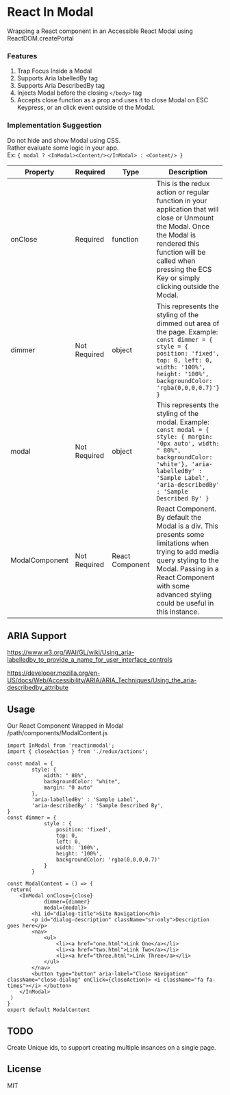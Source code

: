# React In Modal 

Wrapping a React component in an Accessible React Modal using ReactDOM.createPortal

### Features
1. Trap Focus Inside a Modal  
2. Supports Aria labelledBy tag
3. Supports Aria DescribedBy tag
4. Injects Modal before the closing ```</body>``` tag
5. Accepts close function as a prop and uses it to close Modal on ESC Keypress, or an click event outside ot the Modal.

### Implementation Suggestion
Do not hide and show Modal using CSS.   
Rather evaluate some logic in your app.      
Ex: ```{ modal ? <InModal><Content/></InModal> : <Content/> }```

| Property       | Required     | Type            | Description                                                                                                                                                                                                                      |
|----------------|--------------|-----------------|----------------------------------------------------------------------------------------------------------------------------------------------------------------------------------------------------------------------------------|
| onClose        | Required     | function        | This is the redux action or regular function in your application that will close or Unmount the Modal. Once the Modal is rendered this function will be called when pressing the ECS Key or simply clicking outside the Modal.   |
| dimmer         | Not Required | object          | This represents the styling of the dimmed out area of the page.   Example: ```const dimmer = { style = { position: 'fixed', top: 0, left: 0, width: '100%', height: '100%', backgroundColor: 'rgba(0,0,0,0.7)'} }```             |
| modal          | Not Required | object          | This represents the styling of the modal. Example: ```const modal = { style: { margin: '0px auto', width: " 80%", backgroundColor: 'white'}, 'aria-labelledBy' : 'Sample Label', 'aria-describedBy' : 'Sample Described By' }``` |
| ModalComponent | Not Required | React Component | React Component. By default the Modal is a div. This presents some limitations when trying to add media query styling to the Modal. Passing in a React Component with some advanced styling could be useful in this instance.    |


## ARIA Support

https://www.w3.org/WAI/GL/wiki/Using_aria-labelledby_to_provide_a_name_for_user_interface_controls

https://developer.mozilla.org/en-US/docs/Web/Accessibility/ARIA/ARIA_Techniques/Using_the_aria-describedby_attribute

## Usage

Our React Component Wrapped in Modal
/path/components/ModalContent.js

```
import InModal from 'reactinmodal';
import { closeAction } from './redux/actions';

const modal = {
        style: {
            width: " 80%",
            backgroundColor: "white",
            margin: "0 auto"
        },
        'aria-labelledBy' : 'Sample Label',
        'aria-describedBy' : 'Sample Described By',
}
const dimmer = {
            style : { 
                position: 'fixed', 
                top: 0, 
                left: 0,
                width: '100%', 
                height: '100%', 
                backgroundColor: 'rgba(0,0,0,0.7)' 
            }
        }       

const ModalContent = () => {
 return(
    <InModal onClose={close} 
            dimmer={dimmer} 
            modal={modal}>
        <h1 id="dialog-title">Site Navigation</h1>
        <p id="dialog-description" className="sr-only">Description goes here</p>
        <nav>
            <ul>
                <li><a href="one.html">Link One</a></li>
                <li><a href="two.html">Link Two</a></li>
                <li><a href="three.html">Link Three</a></li>
            </ul>
        </nav>
        <button type="button" aria-label="Close Navigation" className="close-dialog" onClick={closeAction}> <i className="fa fa-times"></i> </button>
    </InModal>
 )
}
export default ModalContent
```



## TODO

Create Unique ids, to support creating multiple insances on a single page.  


## License

MIT
